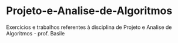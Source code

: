 # Projeto-e-Analise-de-Algoritmos
Exercícios e trabalhos referentes à disciplina de Projeto e Analise de Algoritmos - prof. Basile
